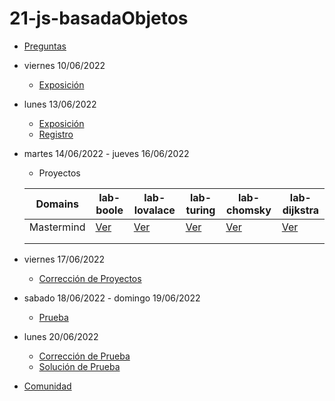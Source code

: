 # 21-js-basadaObjetos

- [Preguntas](https://escuela.it/master-programacion-diseno-software)
- viernes 10/06/2022
  - [Exposición](https://escuela.it/master-programacion-diseno-software)
- lunes 13/06/2022
  - [Exposición](https://escuela.it/master-programacion-diseno-software)
  - [Registro](https://forms.gle/UqT4VCvfhJxWxkYW6)
- martes 14/06/2022 - jueves 16/06/2022
  - Proyectos
  
  |Domains|lab-boole|lab-lovalace|lab-turing|lab-chomsky|lab-dijkstra|
  |-------|---------|------------|----------|-----------|--------------|
  |   Mastermind    |  [Ver](https://github.com/USantaTecla-ed-mpds/lab-boole/blob/master/tech-js-objetos/game-mastermind/app.js)       |    [Ver](https://github.com/USantaTecla-ed-mpds/lab-lovalace/blob/master/tech-js-basada-objetos/game-mastermind/v0.1/app.js)        |     [Ver](https://github.com/USantaTecla-ed-mpds/lab-turing/blob/master/tech-js-basadoObjetos/mastermind/app.js)     |    [Ver](https://github.com/USantaTecla-ed-mpds/lab-chomsky/blob/master/tech-js-basado-objetos/mastermind/app.js)       |    [Ver](https://github.com/USantaTecla-ed-mpds/lab-dijkstra/blob/master/tech-js-basada-objetos/Mastermindv0.1(property-methods)/app.js)          |
  |       |         |            |          |           |              |
  |       |         |            |          |           |              |
- viernes 17/06/2022
  - [Corrección de Proyectos](https://escuela.it/master-programacion-diseno-software)
- sabado 18/06/2022 - domingo 19/06/2022
  - [Prueba](https://forms.gle/qMYmndiRVpDvdBGL6)
- lunes 20/06/2022
  - [Corrección de Prueba](https://escuela.it/master-programacion-diseno-software)
  - [Solución de Prueba](https://docs.google.com/spreadsheets/d/1Uwtqa5VdD5wK2X7eLgkS6_th16aPnsW8pa5Ft2TyLPo/edit#gid=0)
- [Comunidad](https://app.slack.com/client/T02S3KYD464/C02TPQGQQ5C)
